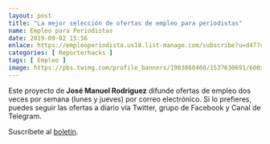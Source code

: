 ```yaml
---
layout: post
title: "La mejor selección de ofertas de empleo para periodistas"
name: Empleo para Periodistas
date: 2019-09-02 15:56
enlace: https://empleoperiodista.us18.list-manage.com/subscribe?u=d477c9b51e2b996cc51119c9b&id=68e15da97f
categories: [ Reporterhacks ]
tags: [ Empleo ]
image: https://pbs.twimg.com/profile_banners/1903868460/1537630691/600x200
---
```

Este proyecto de **José Manuel Rodriguez** difunde ofertas de empleo dos veces por semana (lunes y jueves) por correo electrónico. Si lo prefieres, puedes seguir las ofertas a diario vía Twitter, grupo de Facebook y Canal de Telegram. 

Suscríbete al [boletín](http://eepurl.com/dsjWVv).